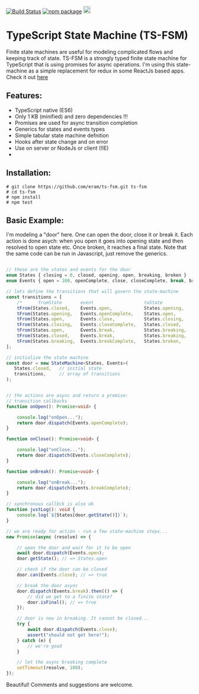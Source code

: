 [![Build Status](https://app.travis-ci.com/eram/ts-fsm.svg?branch=master)](https://app.travis-ci.com/github/eram/ts-fsm)   [![npm package](https://badge.fury.io/js/ts-fsm.svg)](https://www.npmjs.com/package/ts-fsm) 
<img src="https://forthebadge.com/images/badges/winter-is-coming.svg" alt="be prepared!" height="20"/>

TypeScript State Machine (TS-FSM)
==========================

Finite state machines are useful for modeling complicated flows and keeping track of state. TS-FSM is a strongly typed finite state machine for TypeScript that is using promises for async operations. 
I'm using this state-machine as a simple replacement for redux in some ReactJs based apps. Check it out [here](https://github.com/eram/tfjs-stack-ts/blob/master/client/src/components/server-status-card/statusCardModel.ts)

Features:
----------
- TypeScript native (ES6)
- Only 1 KB (minified) and zero dependencies !!!
- Promises are used for async transition completion
- Generics for states and events types
- Simple tabular state machine defnition
- Hooks after state change and on error
- Use on server or NodeJs or client (!IE)
- 

Installation:
----------

```script
# git clone https://github.com/eram/ts-fsm.git ts-fsm
# cd ts-fsm
# npm install
# npm test
```
Basic Example:
--------------
I'm modeling a "door" here. One can open the door, close it or break it. Each action is done asych: when you open it goes into opening state and then resolved to open state etc. Once broken, it reaches a final state.
Note that the same code can be run in Javascript, just remove the generics.

```typescript

// these are the states and events for the door
enum States { closing = 0, closed, opening, open, breaking, broken }
enum Events { open = 100, openComplete, close, closeComplete, break, breakComplete }

// lets define the transitions that will govern the state-machine
const transitions = [
    /*      fromState       event                   toState             callback */
    tFrom(States.closed,    Events.open,            States.opening,     onOpen),
    tFrom(States.opening,   Events.openComplete,    States.open,        justLog),
    tFrom(States.open,      Events.close,           States.closing,     onClose),
    tFrom(States.closing,   Events.closeComplete,   States.closed,      justLog),
    tFrom(States.open,      Events.break,           States.breaking,    onBreak),
    tFrom(States.closed,    Events.break,           States.breaking,    onBreak),
    tFrom(States.breaking,  Events.breakComplete,   States.broken,      justLog),
];

// initialize the state machine
const door = new StateMachine<States, Events>(
   States.closed,   // initial state
   transitions,     // array of transitions 
);


// the actions are async and return a promise:
// transition callbacks
function onOpen(): Promise<void> {

    console.log("onOpen...");
    return door.dispatch(Events.openComplete);
}

function onClose(): Promise<void> {

    console.log("onClose...");
    return door.dispatch(Events.closeComplete);
}

function onBreak(): Promise<void> {

    console.log("onBreak...");
    return door.dispatch(Events.breakComplete);
}

// synchronous callbck is also ok
function justLog(): void { 
    console.log(`${States[door.getState()]}`);
}

// we are ready for action - run a few state-machine steps...
new Promise(async (resolve) => {

    // open the door and wait for it to be open
    await door.dispatch(Events.open);
    door.getState(); // => States.open

    // check if the door can be closed
    door.can(Events.close); // => true

    // break the door async
    door.dispatch(Events.break).then(() => {
        // did we get to a finite state?
        door.isFinal(); // => true 
    });

    // door is now in breaking. It cannot be closed...
    try {
        await door.dispatch(Events.close);
        assert("should not get here!");
    } catch (e) {
        // we're good
    }

    // let the async breaking complete
    setTimeout(resolve, 100);
});

```

Beautiful!
Comments and suggestions are welcome.
